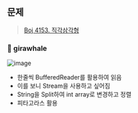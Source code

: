 ## 문제
> [Boj 4153. 직각삼각형](https://www.acmicpc.net/problem/4153)


### :whale: girawhale

![image](https://user-images.githubusercontent.com/48428699/91522983-7cd41100-e936-11ea-9d12-99f8988f8766.png)

- 한줄씩 BufferedReader를 활용하여 읽음
- 이를 보니 Stream을 사용하고 싶어짐
- String을 Split하여 int array로 변경하고 정렬
- 피타고라스 활용
